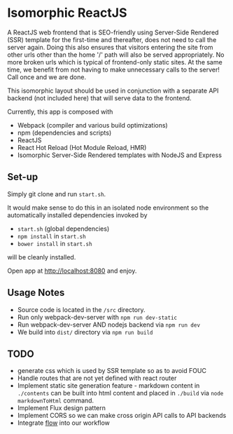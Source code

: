 # Isomorphic ReactJS

A ReactJS web frontend that is SEO-friendly using Server-Side Rendered (SSR) template for the first-time and thereafter, does not need to call the server again.  Doing this also ensures that visitors entering the site from other urls other than the home '/' path will also be served appropriately.  No more broken urls which is typical of frontend-only static sites.  At the same time, we benefit from not having to make unnecessary calls to the server!  Call once and we are done.

This isomorphic layout should be used in conjunction with a separate API backend (not included here) that will serve data to the frontend.

Currently, this app is composed with

* Webpack (compiler and various build optimizations)
* npm (dependencies and scripts)
* ReactJS
* React Hot Reload (Hot Module Reload, HMR)
* Isomorphic Server-Side Rendered templates with NodeJS and Express

## Set-up

Simply git clone and run `start.sh`.

It would make sense to do this in an isolated node environment so the automatically installed dependencies invoked by

* `start.sh`  (global dependencies)
* `npm install` in `start.sh`
* `bower install` in `start.sh`

will be cleanly installed.

Open app at [http://localhost:8080](http://localhost:8080) and enjoy.

## Usage Notes

* Source code is located in the `/src` directory.
* Run only webpack-dev-server with `npm run dev-static`
* Run webpack-dev-server AND nodejs backend via `npm run dev`
* We build into `dist/` directory via `npm run build`

## TODO 

* generate css which is used by SSR template so as to avoid FOUC
* Handle routes that are not yet defined with react router
* Implement static site generation feature - markdown content in `./contents` can be built into html content and placed in `./build` via `node markdownToHtml` command.
* Implement Flux design pattern
* Implement CORS so we can make cross origin API calls to API backends
* Integrate [flow](http://flowtype.org) into our workflow
